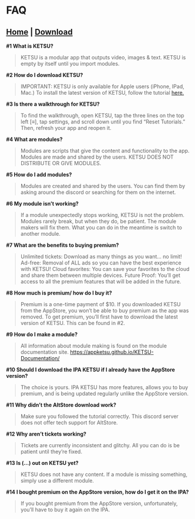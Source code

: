 # **FAQ**


## [Home](https://nincompoopp.github.io/) | [Download](https://nincompoopp.github.io/download/)








**#1 What is KETSU?**
> KETSU is a modular app that outputs video, images & text. KETSU is empty by itself until you import modules.


**#2 How do I download KETSU?**
> IMPORTANT: KETSU is only available for Apple users (iPhone, IPad, Mac.) To install the latest version of KETSU, follow the tutorial [here.](http://ketsu.app/download.html)


**#3 Is there a walkthrough for KETSU?**
> To find the walkthrough, open KETSU, tap the three lines on the top left [≡], tap settings, and scroll down until you find “Reset Tutorials.” Then, refresh your app and reopen it.


**#4 What are modules?**
> Modules are scripts that give the content and functionality to the app. Modules are made and shared by the users. KETSU DOES NOT DISTRIBUTE OR GIVE MODULES.


**#5 How do I add modules?**
> Modules are created and shared by the users. You can find them by asking around the discord or searching for them on the internet. 


**#6 My module isn’t working?**
> If a module unexpectedly stops working, KETSU is not the problem. Modules rarely break, but when they do, be patient. The module makers will fix them. What you can do in the meantime is switch to another module.


**#7 What are the benefits to buying premium?**
> Unlimited tickets: Download as many things as you want... no limit! Ad-free: Removal of ALL ads so you can have the best experience with KETSU! Cloud favorites: You can save your favorites to the cloud and share them between multiple devices. Future Proof: You’ll get access to all the premium features that will be added in the future.


**#8 How much is premium/ how do I buy it?**
> Premium is a one-time payment of $10. If you downloaded KETSU from the AppStore, you won’t be able to buy premium as the app was removed. To get premium, you’ll first have to download the latest version of KETSU. This can be found in #2.


**#9 How do I make a module?**
> All information about module making is found on the module documentation site. <https://appketsu.github.io/KETSU-Documentation/>

**#10 Should I download the IPA KETSU if I already have the AppStore version?**
> The choice is yours. IPA KETSU has more features, allows you to buy premium, and is being updated regularly unlike the AppStore version.

**#11 Why didn’t the AltStore download work?**
> Make sure you followed the tutorial correctly. This discord server does not offer tech support for AltStore. 

**#12 Why aren’t tickets working?**
> Tickets are currently inconsistent and glitchy. All you can do is be patient until they’re fixed.

**#13 Is (…) out on KETSU yet?**
> KETSU does not have any content. If a module is missing something, simply use a different module. 


**#14 I bought premium on the AppStore version, how do I get it on the IPA?**
> If you bought premium from the AppStore version, unfortunately, you’ll have to buy it again on the IPA.
